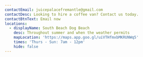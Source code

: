 ```yaml
---
contactEmail: juicepalacefremantle@gmail.com
contactDesc: Looking to hire a coffee van? Contact us today.
contactBtnText: Email now
locations:
  - displayName: South Beach Dog Beach
    desc: Throughout summer and when the weather permits
    mapLocation: 'https://maps.app.goo.gl/uiVTHfmxbMKRUNWq5'
    times: 'Thurs - Sun: 7am - 12pm'
    hide: false
---
```


